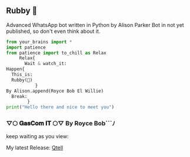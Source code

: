 ## Rubby 🐶
Advanced WhatsApp bot written in Python by Alison Parker
Bot in not yet published, so don't even think about it.
```python
from your_brains import *
import patience
from patience import to_chill as Relax
     Relax{
       Wait & watch_it:
Happen{
  This_is:
  Rubby(🐶)
           }
By Alison.append(Royce Bob El Willie)
  Break:
        }
print("Hello there and nice to meet you")
```


### ▽⬡ 𝐆𝐚𝐬𝐂𝐨𝐦 𝐈𝐓 ⬡▽ By Royce Bob```ﾉ 
keep waiting as you view:

My latest Release: [Qtell](https://github.com/qtell)

